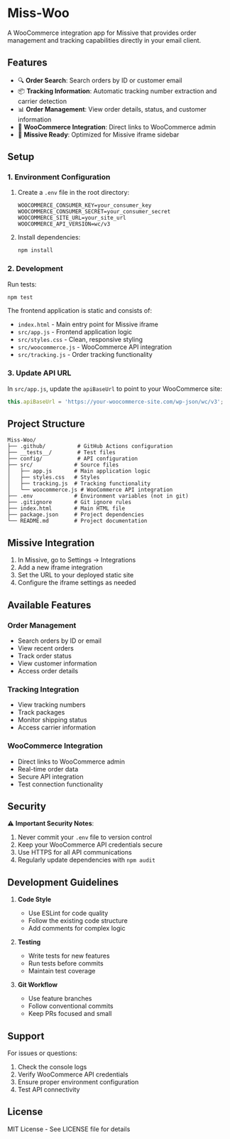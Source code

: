 # Miss-Woo

A WooCommerce integration app for Missive that provides order management and tracking capabilities directly in your email client.

## Features

- 🔍 **Order Search**: Search orders by ID or customer email
- 📦 **Tracking Information**: Automatic tracking number extraction and carrier detection
- 📊 **Order Management**: View order details, status, and customer information
- 🔗 **WooCommerce Integration**: Direct links to WooCommerce admin
- 📱 **Missive Ready**: Optimized for Missive iframe sidebar

## Setup

### 1. Environment Configuration

1. Create a `.env` file in the root directory:
   ```env
   WOOCOMMERCE_CONSUMER_KEY=your_consumer_key
   WOOCOMMERCE_CONSUMER_SECRET=your_consumer_secret
   WOOCOMMERCE_SITE_URL=your_site_url
   WOOCOMMERCE_API_VERSION=wc/v3
   ```

2. Install dependencies:
   ```bash
   npm install
   ```

### 2. Development

Run tests:
```bash
npm test
```

The frontend application is static and consists of:
- `index.html` - Main entry point for Missive iframe
- `src/app.js` - Frontend application logic
- `src/styles.css` - Clean, responsive styling
- `src/woocommerce.js` - WooCommerce API integration
- `src/tracking.js` - Order tracking functionality

### 3. Update API URL

In `src/app.js`, update the `apiBaseUrl` to point to your WooCommerce site:

```javascript
this.apiBaseUrl = 'https://your-woocommerce-site.com/wp-json/wc/v3';
```

## Project Structure

```
Miss-Woo/
├── .github/          # GitHub Actions configuration
├── __tests__/        # Test files
├── config/           # API configuration
├── src/             # Source files
│   ├── app.js       # Main application logic
│   ├── styles.css   # Styles
│   ├── tracking.js  # Tracking functionality
│   └── woocommerce.js # WooCommerce API integration
├── .env             # Environment variables (not in git)
├── .gitignore       # Git ignore rules
├── index.html       # Main HTML file
├── package.json     # Project dependencies
└── README.md        # Project documentation
```

## Missive Integration

1. In Missive, go to Settings → Integrations
2. Add a new iframe integration
3. Set the URL to your deployed static site
4. Configure the iframe settings as needed

## Available Features

### Order Management
- Search orders by ID or email
- View recent orders
- Track order status
- View customer information
- Access order details

### Tracking Integration
- View tracking numbers
- Track packages
- Monitor shipping status
- Access carrier information

### WooCommerce Integration
- Direct links to WooCommerce admin
- Real-time order data
- Secure API integration
- Test connection functionality

## Security

⚠️ **Important Security Notes**:
1. Never commit your `.env` file to version control
2. Keep your WooCommerce API credentials secure
3. Use HTTPS for all API communications
4. Regularly update dependencies with `npm audit`

## Development Guidelines

1. **Code Style**
   - Use ESLint for code quality
   - Follow the existing code structure
   - Add comments for complex logic

2. **Testing**
   - Write tests for new features
   - Run tests before commits
   - Maintain test coverage

3. **Git Workflow**
   - Use feature branches
   - Follow conventional commits
   - Keep PRs focused and small

## Support

For issues or questions:
1. Check the console logs
2. Verify WooCommerce API credentials
3. Ensure proper environment configuration
4. Test API connectivity

## License

MIT License - See LICENSE file for details